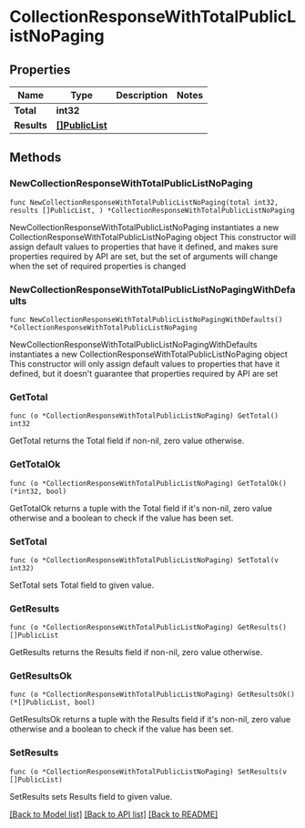 # CollectionResponseWithTotalPublicListNoPaging

## Properties

Name | Type | Description | Notes
------------ | ------------- | ------------- | -------------
**Total** | **int32** |  | 
**Results** | [**[]PublicList**](PublicList.md) |  | 

## Methods

### NewCollectionResponseWithTotalPublicListNoPaging

`func NewCollectionResponseWithTotalPublicListNoPaging(total int32, results []PublicList, ) *CollectionResponseWithTotalPublicListNoPaging`

NewCollectionResponseWithTotalPublicListNoPaging instantiates a new CollectionResponseWithTotalPublicListNoPaging object
This constructor will assign default values to properties that have it defined,
and makes sure properties required by API are set, but the set of arguments
will change when the set of required properties is changed

### NewCollectionResponseWithTotalPublicListNoPagingWithDefaults

`func NewCollectionResponseWithTotalPublicListNoPagingWithDefaults() *CollectionResponseWithTotalPublicListNoPaging`

NewCollectionResponseWithTotalPublicListNoPagingWithDefaults instantiates a new CollectionResponseWithTotalPublicListNoPaging object
This constructor will only assign default values to properties that have it defined,
but it doesn't guarantee that properties required by API are set

### GetTotal

`func (o *CollectionResponseWithTotalPublicListNoPaging) GetTotal() int32`

GetTotal returns the Total field if non-nil, zero value otherwise.

### GetTotalOk

`func (o *CollectionResponseWithTotalPublicListNoPaging) GetTotalOk() (*int32, bool)`

GetTotalOk returns a tuple with the Total field if it's non-nil, zero value otherwise
and a boolean to check if the value has been set.

### SetTotal

`func (o *CollectionResponseWithTotalPublicListNoPaging) SetTotal(v int32)`

SetTotal sets Total field to given value.


### GetResults

`func (o *CollectionResponseWithTotalPublicListNoPaging) GetResults() []PublicList`

GetResults returns the Results field if non-nil, zero value otherwise.

### GetResultsOk

`func (o *CollectionResponseWithTotalPublicListNoPaging) GetResultsOk() (*[]PublicList, bool)`

GetResultsOk returns a tuple with the Results field if it's non-nil, zero value otherwise
and a boolean to check if the value has been set.

### SetResults

`func (o *CollectionResponseWithTotalPublicListNoPaging) SetResults(v []PublicList)`

SetResults sets Results field to given value.



[[Back to Model list]](../README.md#documentation-for-models) [[Back to API list]](../README.md#documentation-for-api-endpoints) [[Back to README]](../README.md)


